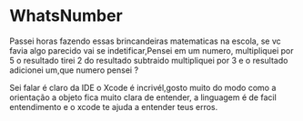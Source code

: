 # WhatsNumber
Passei horas fazendo essas brincandeiras matematicas na escola,
se vc favia algo parecido vai se indetificar,Pensei em um numero,
multipliquei por 5 o resultado tirei 2 do resultado subtraido multipliquei por 3 
e o resultado adicionei um,que numero pensei ?


Sei falar é claro da IDE o Xcode é incrivél,gosto muito do modo como a orientação a objeto fica 
muito clara de entender, a linguagem é de facil entendimento e o xcode te ajuda a entender teus erros.

